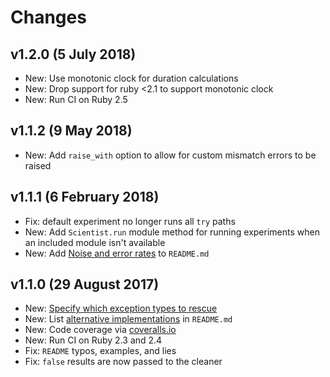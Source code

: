 # Changes

## v1.2.0 (5 July 2018)

- New: Use monotonic clock for duration calculations
- New: Drop support for ruby <2.1 to support monotonic clock
- New: Run CI on Ruby 2.5

## v1.1.2 (9 May 2018)

- New: Add `raise_with` option to allow for custom mismatch errors to be raised

## v1.1.1 (6 February 2018)

- Fix: default experiment no longer runs all `try` paths
- New: Add `Scientist.run` module method for running experiments when an included module isn't available
- New: Add [Noise and error rates](https://github.com/github/scientist#noise-and-error-rates) to `README.md`

## v1.1.0 (29 August 2017)

- New: [Specify which exception types to rescue](https://github.com/github/scientist#in-candidate-code)
- New: List [alternative implementations](https://github.com/github/scientist#alternatives) in `README.md`
- New: Code coverage via [coveralls.io](https://coveralls.io/github/github/scientist)
- New: Run CI on Ruby 2.3 and 2.4
- Fix: `README` typos, examples, and lies
- Fix: `false` results are now passed to the cleaner
